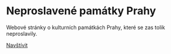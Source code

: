 Neproslavené památky Prahy
==========================

Webové stránky o kulturních památkách Prahy, které se zas tolik neproslavily.

[Navštívit](https://firefragment.github.io/pamatky)
